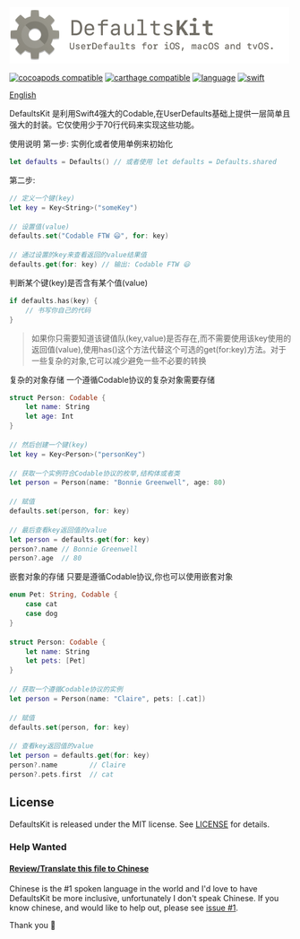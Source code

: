 
![DefaultsKit](/DefaultsKit.png?raw=true)

[![cocoapods compatible](https://img.shields.io/badge/cocoapods-compatible-brightgreen.svg)](https://cocoapods.org/pods/DefaultsKit)
[![carthage compatible](https://img.shields.io/badge/carthage-compatible-brightgreen.svg)](https://github.com/Carthage/Carthage)
[![language](https://img.shields.io/badge/spm-compatible-brightgreen.svg)](https://swift.org)
[![swift](https://img.shields.io/badge/swift-4.0+-orange.svg)](https://github.com/nmdias/DefaultsKit/releases)

[English](README.md)

DefaultsKit 是利用Swift4强大的Codable,在UserDefaults基础上提供一层简单且强大的封装。它仅使用少于70行代码来实现这些功能。

使用说明
第一步:
实例化或者使用单例来初始化

```swift
let defaults = Defaults() // 或者使用 let defaults = Defaults.shared
```
第二步:

```swift
// 定义一个键(key)
let key = Key<String>("someKey")

// 设置值(value)
defaults.set("Codable FTW 😃", for: key)

// 通过设置的key来查看返回的value结果值
defaults.get(for: key) // 输出: Codable FTW 😃
```

判断某个键(key)是否含有某个值(value)
```swift
if defaults.has(key) { 
    // 书写你自己的代码
}
```

> 如果你只需要知道该键值队(key,value)是否存在,而不需要使用该key使用的返回值(value),使用has()这个方法代替这个可选的get(for:key)方法。对于一些复杂的对象,它可以减少避免一些不必要的转换


复杂的对象存储
一个遵循Codable协议的复杂对象需要存储

```swift
struct Person: Codable {
    let name: String
    let age: Int
}

// 然后创建一个键(key)
let key = Key<Person>("personKey")

// 获取一个实例符合Codable协议的枚举,结构体或者类
let person = Person(name: "Bonnie Greenwell", age: 80)

// 赋值
defaults.set(person, for: key)

// 最后查看key返回值的value
let person = defaults.get(for: key)
person?.name // Bonnie Greenwell
person?.age  // 80
```
嵌套对象的存储
只要是遵循Codable协议,你也可以使用嵌套对象

```swift
enum Pet: String, Codable {
    case cat
    case dog
}

struct Person: Codable {
    let name: String
    let pets: [Pet]
}

// 获取一个遵循Codable协议的实例
let person = Person(name: "Claire", pets: [.cat])

// 赋值
defaults.set(person, for: key)

// 查看key返回值的value
let person = defaults.get(for: key)
person?.name        // Claire
person?.pets.first  // cat
```


## License

DefaultsKit is released under the MIT license. See [LICENSE](https://github.com/nmdias/DefaultsKit/blob/master/LICENSE) for details.

### Help Wanted
#### [Review/Translate this file to Chinese](https://github.com/nmdias/DefaultsKit/issues/1)
Chinese is the #1 spoken language in the world and I'd love to have DefaultsKit be more inclusive, unfortunately I don't speak Chinese. If you know chinese, and would like to help out, please see [issue #1](https://github.com/nmdias/DefaultsKit/issues/1).

Thank you 🙏
